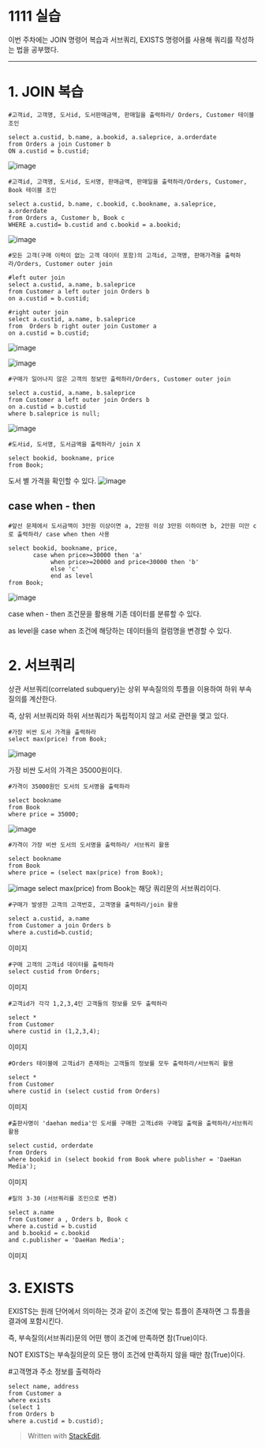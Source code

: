 # 1111 실습

이번 주차에는 JOIN 명령어 복습과 서브쿼리, EXISTS 명령어를 사용해 쿼리를 작성하는 법을 공부했다.

---
# 1. JOIN 복습

    #고객id, 고객명, 도서id, 도서판매금액, 판매일을 출력하라/ Orders, Customer 테이블 조인
    
    select a.custid, b.name, a.bookid, a.saleprice, a.orderdate
    from Orders a join Customer b 
    ON a.custid = b.custid;

![image](https://user-images.githubusercontent.com/114793024/202112380-e25c010c-3375-4abf-b09f-223eb18449db.png)


    #고객id, 고객명, 도서id, 도서명, 판매금액, 판매일을 출력하라/Orders, Customer, Book 테이블 조인
    
    select a.custid, b.name, c.bookid, c.bookname, a.saleprice, a.orderdate
    from Orders a, Customer b, Book c
    WHERE a.custid= b.custid and c.bookid = a.bookid;

![image](https://user-images.githubusercontent.com/114793024/202119235-b7b7e153-6311-49f6-bc95-b08c6c16cc29.png)


    #모든 고객(구매 이력이 없는 고객 데이터 포함)의 고객id, 고객명, 판매가격을 출력하라/Orders, Customer outer join
    
    #left outer join
    select a.custid, a.name, b.saleprice
    from Customer a left outer join Orders b
    on a.custid = b.custid; 
    
    #right outer join
    select a.custid, a.name, b.saleprice
    from  Orders b right outer join Customer a
    on a.custid = b.custid; 

![image](https://user-images.githubusercontent.com/114793024/202119871-dbad8d9a-b3f7-48fc-9fa5-2e568abdb508.png)

![image](https://user-images.githubusercontent.com/114793024/202120029-22d9e6ad-8f83-4589-bddf-ddc2ec33c876.png)

    #구매가 일어나지 않은 고객의 정보만 출력하라/Orders, Customer outer join
    
    select a.custid, a.name, b.saleprice
    from Customer a left outer join Orders b
    on a.custid = b.custid
    where b.saleprice is null;

![image](https://user-images.githubusercontent.com/114793024/202120459-00973079-d426-4c88-b595-cf811e581afb.png)


    #도서id, 도서명, 도서금액을 출력하라/ join X
    
    select bookid, bookname, price
    from Book;
    
도서 별 가격을 확인할 수 있다.
![image](https://user-images.githubusercontent.com/114793024/202120691-9f2a51ab-3992-4b0e-86ba-61cc0772ebaa.png)


## case when - then

    #앞선 문제에서 도서금액이 3만원 이상이면 a, 2만원 이상 3만원 이하이면 b, 2만원 미만 c로 출력하라/ case when then 사용
    
    select bookid, bookname, price, 
           case when price>=30000 then 'a'
                when price>=20000 and price<30000 then 'b'
                else 'c'
                end as level
    from Book;

![image](https://user-images.githubusercontent.com/114793024/202121576-f9ebd38b-bf54-4db8-9cb7-fb531005a7a9.png)

case when - then 조건문을 활용해 기존 데이터를 분류할 수 있다.

as level을 case when 조건에 해당하는 데이터들의 컬럼명을 변경할 수 있다. 

# 2. 서브쿼리

상관 서브쿼리(correlated subquery)는 상위 부속질의의 투플을 이용하여 하위 부속질의를 계산한다.

 즉, 상위 서브쿼리와 하위 서브쿼리가 독립적이지 않고 서로 관련을 맺고 있다.

    #가장 비싼 도서 가격을 출력하라
    select max(price) from Book;
    
![image](https://user-images.githubusercontent.com/114793024/202123234-0a422b7c-5692-4bdf-be0b-322d12de232b.png)

가장 비싼 도서의 가격은 35000원이다.

    #가격이 35000원인 도서의 도서명을 출력하라
    
    select bookname
    from Book
    where price = 35000;

![image](https://user-images.githubusercontent.com/114793024/202123526-88723758-2238-439e-89f2-1e719e3f7383.png)

    #가격이 가장 비싼 도서의 도서명을 출력하라/ 서브쿼리 활용
    
    select bookname
    from Book
    where price = (select max(price) from Book);

![image](https://user-images.githubusercontent.com/114793024/202124221-0dc46d39-3dc5-4dcd-832b-6f10bef5133d.png)
 select max(price) from Book는 해당 쿼리문의 서브쿼리이다.

    #구매가 발생한 고객의 고객번호, 고객명을 출력하라/join 활용
    
    select a.custid, a.name
    from Customer a join Orders b
    where a.custid=b.custid;

이미지

    #구매 고객의 고객id 데이터를 출력하라 
    select custid from Orders;

이미지

    #고객id가 각각 1,2,3,4인 고객들의 정보를 모두 출력하라
    
    select *
    from Customer
    where custid in (1,2,3,4);

이미지

    #Orders 테이블에 고객id가 존재하는 고객들의 정보를 모두 출력하라/서브쿼리 활용
    
    select *
    from Customer
    where custid in (select custid from Orders)
   
   이미지
   
    #출판사명이 'daehan media'인 도서를 구매한 고객id와 구매일 출력을 출력하라/서브쿼리 활용
    
    select custid, orderdate
    from Orders
    where bookid in (select bookid from Book where publisher = 'DaeHan Media');

이미지

    #질의 3-30 (서브쿼리를 조인으로 변경)
    
    select a.name
    from Customer a , Orders b, Book c 
    where a.custid = b.custid 
    and b.bookid = c.bookid 
    and c.publisher = 'DaeHan Media';

이미지

# 3. EXISTS

EXISTS는 원래 단어에서 의미하는 것과 같이 조건에 맞는 튜플이 존재하면 그 튜플을 결과에 포함시킨다. 

즉,  부속질의(서브쿼리)문의 어떤 행이 조건에 만족하면 참(True)이다. 

NOT EXISTS는 부속질의문의 모든 행이 조건에 만족하지 않을 때만 참(True)이다.


#고객명과 주소 정보를 출력하라

    select name, address
    from Customer a
    where exists 
    (select 1 
    from Orders b 
    where a.custid = b.custid);

> Written with [StackEdit](https://stackedit.io/).





<!--stackedit_data:
eyJoaXN0b3J5IjpbLTE5NjMyMzQwNTcsLTE5MTk3NzI1MzcsMj
U5MjMzMDIxLDE0MDU2MDQ3LC0yMDMwMzY4MTk3LC05MzY1NzQ5
ODRdfQ==
-->